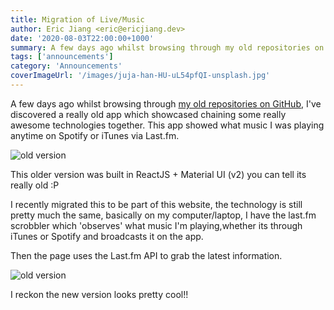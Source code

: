```yaml
---
title: Migration of Live/Music
author: Eric Jiang <eric@ericjiang.dev>
date: '2020-08-03T22:00:00+1000'
summary: A few days ago whilst browsing through my old repositories on GitHub, I've discovered a really old app which showcased chaining some really awesome technologies together. This app showed what music I was playing anytime on Spotify or iTunes via Last.fm.
tags: ['announcements']
category: 'Announcements'
coverImageUrl: '/images/juja-han-HU-uL54pfQI-unsplash.jpg'
---
```


A few days ago whilst browsing through [my old repositories on GitHub](https://github.com/ericjiang97?tab=repositories), I've discovered a really old app which showcased chaining some really awesome technologies together. This app showed what music I was playing anytime on Spotify or iTunes via Last.fm.

![old version](/images/blog/migration-music-live/music.ericjiang.dev.png)

This older version was built in ReactJS + Material UI (v2) you can tell its really old :P

I recently migrated this to be part of this website, the technology is still pretty much the same, basically on my computer/laptop, I have the last.fm scrobbler which 'observes' what music I'm playing,whether its through iTunes or Spotify and broadcasts it on the app.

Then the page uses the Last.fm API to grab the latest information.

![old version](/images/blog/migration-music-live/new_version.png)

I reckon the new version looks pretty cool!!
